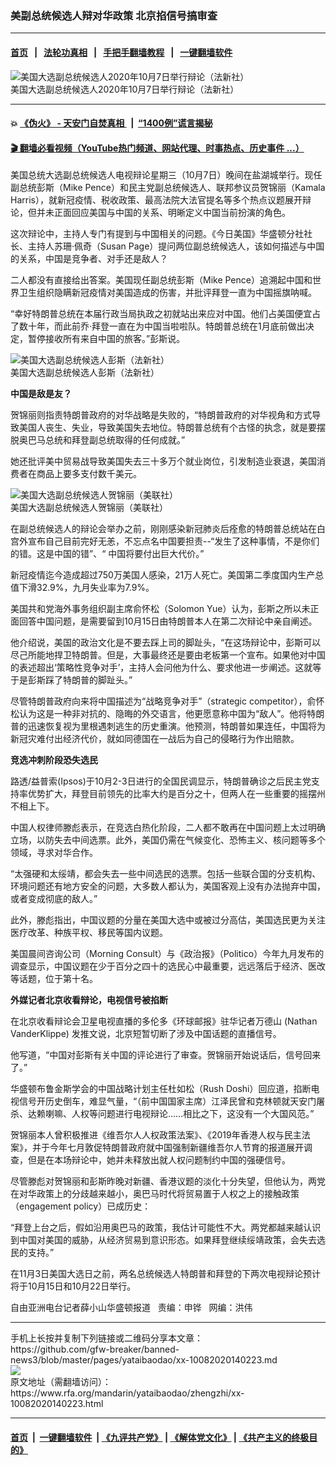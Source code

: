 ### 美副总统候选人辩对华政策  北京掐信号搞审查
------------------------

#### [首页](https://github.com/gfw-breaker/banned-news3/blob/master/README.md) &nbsp;&nbsp;|&nbsp;&nbsp; [法轮功真相](https://github.com/begood0513/basic/blob/master/README.md)  &nbsp;&nbsp;|&nbsp;&nbsp; [手把手翻墙教程](https://github.com/gfw-breaker/guides/wiki)  &nbsp;&nbsp;|&nbsp;&nbsp; [一键翻墙软件](https://github.com/gfw-breaker/nogfw/blob/master/README.md)  



<div id="headerimg">
 <img alt="美国大选副总统候选人2020年10月7日举行辩论（法新社）" src="https://www.rfa.org/mandarin/yataibaodao/zhengzhi/xx-10082020140223.html/xx1008e.jpg/@@images/8bbeba9a-92a0-46d6-82c0-260c726820d3.jpeg" title="美国大选副总统候选人2020年10月7日举行辩论（法新社）"/>
 <div id="headerimgcontents">
  <div id="headerimgcaption">
   <span>
    美国大选副总统候选人2020年10月7日举行辩论（法新社）
   </span>
   <!-- zoomattribute -->
  </div>
  <!-- headerimgcaption -->
 </div>
 <!-- headerimagecontents -->
</div>

<hr/>


#### 💥 [《伪火》 - 天安门自焚真相 ](http://158.247.195.190:10000/videos/blog/weihuo.html)&nbsp; |&nbsp; [“1400例”谎言揭秘  ](http://158.247.195.190:10000/videos/blog/jiexi1400.html)

#### [ 🎬  翻墙必看视频（YouTube热门频道、网站代理、时事热点、历史事件 ...）](https://github.com/gfw-breaker/links/blob/master/banned.md)

<div id="storytext">
 <div>
  <div class="slot_header">
  </div>
 </div>
 <p>
  美国总统大选副总统候选人电视辩论星期三（10月7日）晚间在盐湖城举行。现任副总统彭斯（Mike Pence）和民主党副总统候选人、联邦参议员贺锦丽（Kamala Harris），就新冠疫情、税收政策、最高法院大法官提名等多个热点议题展开辩论，但并未正面回应美国与中国的关系、明晰定义中国当前扮演的角色。
 </p>
 <p>
  这次辩论中，主持人专门有提到与中国相关的问题。《今日美国》华盛顿分社社长、主持人苏珊·佩奇（Susan Page）提问两位副总统候选人，该如何描述与中国的关系，中国是竞争者、对手还是敌人？
 </p>
 <p>
  二人都没有直接给出答案。美国现任副总统彭斯（Mike Pence）追溯起中国和世界卫生组织隐瞒新冠疫情对美国造成的伤害，并批评拜登一直为中国摇旗呐喊。
 </p>
 <p>
  “幸好特朗普总统在本届行政当局执政之初就站出来应对中国。他们占美国便宜占了数十年，而此前乔·拜登一直在为中国当啦啦队。特朗普总统在1月底前做出决定，暂停接收所有来自中国的旅客。”彭斯说。
 </p>
 <p>
  <div class="image-inline captioned" style="width:680px;">
   <div style="width:680px;">
    <img alt="美国大选副总统候选人彭斯（法新社）" src="https://www.rfa.org/mandarin/yataibaodao/zhengzhi/xx-10082020140223.html/xx1008.jpg" title="美国大选副总统候选人彭斯（法新社）"/>
   </div>
   <div class="image-caption">
    <span style="width:680px;">
     美国大选副总统候选人彭斯（法新社）
    </span>
    <span class="copyright">
    </span>
   </div>
  </div>
 </p>
 <p>
 </p>
 <p>
  <b>
   中国是敌是友？
  </b>
 </p>
 <p>
  贺锦丽则指责特朗普政府的对华战略是失败的，“特朗普政府的对华视角和方式导致美国人丧生、失业，导致美国失去地位。特朗普总统有个古怪的执念，就是要摆脱奥巴马总统和拜登副总统取得的任何成就。”
 </p>
 <p>
  她还批评美中贸易战导致美国失去三十多万个就业岗位，引发制造业衰退，美国消费者在商品上要多支付数千美元。
 </p>
 <p>
  <div class="image-inline captioned" style="width:680px;">
   <div style="width:680px;">
    <img alt="美国大选副总统候选人贺锦丽（美联社）" src="https://www.rfa.org/mandarin/yataibaodao/zhengzhi/xx-10082020140223.html/xx1008y.jpg" title="美国大选副总统候选人贺锦丽（美联社）"/>
   </div>
   <div class="image-caption">
    <span style="width:680px;">
     美国大选副总统候选人贺锦丽（美联社）
    </span>
    <span class="copyright">
    </span>
   </div>
  </div>
 </p>
 <p>
  在副总统候选人的辩论会举办之前，刚刚感染新冠肺炎后痊愈的特朗普总统站在白宫外宣布自己目前完好无恙，不忘点名中国要担责--“发生了这种事情，不是你们的错。这是中国的错”、“ 中国将要付出巨大代价。”
 </p>
 <p>
  新冠疫情迄今造成超过750万美国人感染，21万人死亡。美国第二季度国内生产总值下滑32.9%，九月失业率为7.9%。
 </p>
 <p>
  美国共和党海外事务组织副主席俞怀松（Solomon Yue）认为，彭斯之所以未正面回答中国问题，是需要留到10月15日由特朗普本人在第二次辩论中亲自阐述。
 </p>
 <p>
  他介绍说，美国的政治文化是不要去踩上司的脚趾头，“在这场辩论中，彭斯可以尽己所能地捍卫特朗普。但是，大事最终还是要由老板第一个宣布。如果他对中国的表述超出‘策略性竞争对手’，主持人会问他为什么、要求他进一步阐述。这就等于是彭斯踩了特朗普的脚趾头。”
 </p>
 <p>
  尽管特朗普政府向来将中国描述为“战略竞争对手”（strategic competitor），俞怀松认为这是一种非对抗的、隐晦的外交语言，他更愿意称中国为“敌人”。他将特朗普的迅速恢复视为里根遇刺逃生的历史重演。他预测，特朗普如果连任，中国将为新冠灾难付出经济代价，就如同德国在一战后为自己的侵略行为作出赔款。
 </p>
 <p>
 </p>
 <p>
  <b>
  </b>
 </p>
 <p>
 </p>
 <p>
  <b>
   竞选冲刺阶段恐失选民
  </b>
 </p>
 <p>
  路透/益普索(Ipsos)于10月2-3日进行的全国民调显示，特朗普确诊之后民主党支持率优势扩大，拜登目前领先的比率大约是百分之十，但两人在一些重要的摇摆州不相上下。
 </p>
 <p>
  中国人权律师滕彪表示，在竞选白热化阶段，二人都不敢再在中国问题上太过明确立场，以防失去中间选票。此外，美国仍需在气候变化、恐怖主义、核问题等多个领域，寻求对华合作。
 </p>
 <p>
  “太强硬和太绥靖，都会失去一些中间选民的选票。包括一些联合国的分支机构、环境问题还有地方安全的问题，大多数人都认为，美国客观上没有办法抛弃中国，或者变成彻底的敌人。”
 </p>
 <p>
  此外，滕彪指出，中国议题的分量在美国大选中或被过分高估，美国选民更为关注医疗改革、种族平权、移民等国内议题。
 </p>
 <p>
  美国晨间咨询公司（Morning Consult）与《政治报》（Politico）今年九月发布的调查显示，中国议题在少于百分之四十的选民心中最重要，远远落后于经济、医改等话题，位于第十名。
 </p>
 <p>
  <b>
   外媒记者北京收看辩论，电视信号被掐断
  </b>
 </p>
 <p>
  在北京收看辩论会卫星电视直播的多伦多《环球邮报》驻华记者万德山 (Nathan VanderKlippe) 发推文说，北京短暂切断了涉及中国话题的直播信号。
 </p>
 <p>
  他写道，“中国对彭斯有关中国的评论进行了审查。贺锦丽开始说话后，信号回来了。”
 </p>
 <p>
  华盛顿布鲁金斯学会的中国战略计划主任杜如松（Rush Doshi）回应道，掐断电视信号开历史倒车，难显气量，“（前中国国家主席）江泽民曾和克林顿就天安门屠杀、达赖喇嘛、人权等问题进行电视辩论……相比之下，这没有一个大国风范。”
 </p>
 <p>
  贺锦丽本人曾积极推进《维吾尔人人权政策法案》、《2019年香港人权与民主法案》，并于今年七月敦促特朗普政府就中国强制新疆维吾尔人节育的报道展开调查，但是在本场辩论中，她并未释放出就人权问题制约中国的强硬信号。
 </p>
 <p>
  尽管滕彪对贺锦丽和彭斯昨晚对新疆、香港议题的淡化十分失望，但他认为，两党在对华政策上的分歧越来越小，奥巴马时代将贸易置于人权之上的接触政策（engagement policy）已成历史：
 </p>
 <p>
  “拜登上台之后，假如沿用奥巴马的政策，我估计可能性不大。两党都越来越认识到中国对美国的威胁，从经济贸易到意识形态。如果拜登继续绥靖政策，会失去选民的支持。”
 </p>
 <p>
  在11月3日美国大选日之前，两名总统候选人特朗普和拜登的下两次电视辩论预计将于10月15日和10月22日举行。
 </p>
 <p>
 </p>
 <p>
  <b>
  </b>
 </p>
 <p>
  <b>
  </b>
 </p>
 <p>
  自由亚洲电台记者薛小山华盛顿报道   责编：申铧   网编：洪伟
 </p>
</div>

<hr/>
手机上长按并复制下列链接或二维码分享本文章：<br/>
https://github.com/gfw-breaker/banned-news3/blob/master/pages/yataibaodao/xx-10082020140223.md <br/>
<a href='https://github.com/gfw-breaker/banned-news3/blob/master/pages/yataibaodao/xx-10082020140223.md'><img src='https://github.com/gfw-breaker/banned-news3/blob/master/pages/yataibaodao/xx-10082020140223.md.png'/></a> <br/>
原文地址（需翻墙访问）：https://www.rfa.org/mandarin/yataibaodao/zhengzhi/xx-10082020140223.html


------------------------
#### [首页](https://github.com/gfw-breaker/banned-news3/blob/master/README.md) &nbsp;|&nbsp; [一键翻墙软件](https://github.com/gfw-breaker/nogfw/blob/master/README.md) &nbsp;| [《九评共产党》](https://github.com/gfw-breaker/9ping.md/blob/master/README.md#九评之一评共产党是什么) | [《解体党文化》](https://github.com/gfw-breaker/jtdwh.md/blob/master/README.md) | [《共产主义的终极目的》](https://github.com/gfw-breaker/gczydzjmd.md/blob/master/README.md)


<img src='http://gfw-breaker.win/banned-news3/pages/yataibaodao/xx-10082020140223.md' width='0px' height='0px'/>
